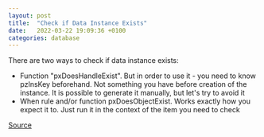 ```yaml
---
layout: post
title:  "Check if Data Instance Exists"
date:   2022-03-22 19:09:36 +0100
categories: database
---
```


There are two ways to check if data instance exists:
- Function "pxDoesHandleExist". But in order to use it - you need to know pzInsKey beforehand. Not something you have before creation of the instance. It is possible to generate it manually, but let's try to avoid it
- When rule and/or function pxDoesObjectExist. Works exactly how you expect it to. Just run it in the context of the item you need to check

[Source](https://docs.pega.com/reference/87/obj-open-method)
